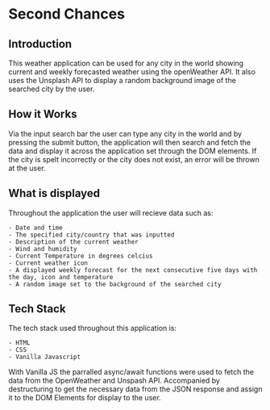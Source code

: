 # Second Chances

## Introduction

This weather application can be used for any city in the world showing current and weekly forecasted weather using the openWeather API. 
It also uses the Unsplash API to display a random background image of the searched city by the user.

## How it Works

Via the input search bar the user can type any city in the world and by pressing the submit button, the application will then search and
fetch the data and display it across the application set through the DOM elements. If the city is spelt incorrectly or the city does not
exist, an error will be thrown at the user.

## What is displayed

Throughout the application the user will recieve data such as:

    - Date and time
    - The specified city/country that was inputted
    - Description of the current weather
    - Wind and humidity
    - Current Temperature in degrees celcius
    - Current weather icon
    - A displayed weekly forecast for the next consecutive five days with the day, icon and temperature
    - A random image set to the background of the searched city
    
## Tech Stack

The tech stack used throughout this application is:

    - HTML
    - CSS
    - Vanilla Javascript
    
With Vanilla JS the parralled async/await functions were used to fetch the data from the OpenWeather and Unspash API. Accompanied by 
destructuring to get the necessary data from the JSON response and assign it to the DOM Elements for display to the user.
